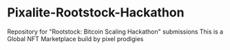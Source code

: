 # Pixalite-Rootstock-Hackathon
Repository for "Rootstock: Bitcoin Scaling Hackathon" submissions
This is a Global NFT Marketplace build by pixel prodigies
